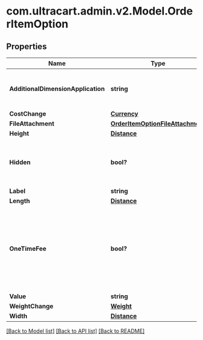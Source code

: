 # com.ultracart.admin.v2.Model.OrderItemOption
## Properties

Name | Type | Description | Notes
------------ | ------------- | ------------- | -------------
**AdditionalDimensionApplication** | **string** | How the additional dimensions are applied to the item. | [optional] 
**CostChange** | [**Currency**](Currency.md) |  | [optional] 
**FileAttachment** | [**OrderItemOptionFileAttachment**](OrderItemOptionFileAttachment.md) |  | [optional] 
**Height** | [**Distance**](Distance.md) |  | [optional] 
**Hidden** | **bool?** | True if this option is hidden from display on the order | [optional] 
**Label** | **string** | Label | [optional] 
**Length** | [**Distance**](Distance.md) |  | [optional] 
**OneTimeFee** | **bool?** | True if the cost associated with this option is a one time fee or multiplied by the quantity of the item | [optional] 
**Value** | **string** | Value | [optional] 
**WeightChange** | [**Weight**](Weight.md) |  | [optional] 
**Width** | [**Distance**](Distance.md) |  | [optional] 


[[Back to Model list]](../README.md#documentation-for-models) [[Back to API list]](../README.md#documentation-for-api-endpoints) [[Back to README]](../README.md)

